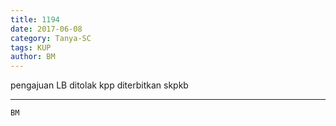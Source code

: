 ```yaml
---
title: 1194
date: 2017-06-08
category: Tanya-SC
tags: KUP
author: BM
---
```


pengajuan LB ditolak kpp diterbitkan skpkb

---



`BM`
